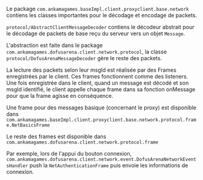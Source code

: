 Le package ``com.ankamagames.baseImpl.client.proxyclient.base.network`` contiens les classes importantes pour le décodage et encodage de packets.

``protocol/AbstractClientMessageDecoder`` contiens le décodeur abstrait pour le décodage de packets de base reçu du serveur vers un objet ``Message``. 

L'abstraction est faite dans le package ``com.ankamagames.dofusarena.client.network.protocol``, la classe ``protocol/DofusArenaMessageDecoder`` gère le reste des packets.

La lecture des packets selon leur msgId est réalisée par des Frames enregistrées par le client. Ces frames fonctionnent comme des listeners. Une fois enregistrée dans le client, quand un message est décodé et son msgId identifié, le client appelle chaque frame dans sa fonction onMessage pour que la frame agisse en conséquence.

Une frame pour des messages basique (concernant le proxy) est disponible dans ``com.ankamagames.baseImpl.client.proxyclient.base.network.protocol.frame.NetBasicsFrame``

Le reste des frames est disponible dans ``com.ankamagames.dofusarena.client.network.protocol.frame``

Par exemple, lors de l'appui du bouton connexion, ``com.ankamagames.dofusarena.client.network.event.DofusArenaNetworkEventsHandler`` push la ``NetAuthenticationFrame`` puis envoie les informations de connexion.